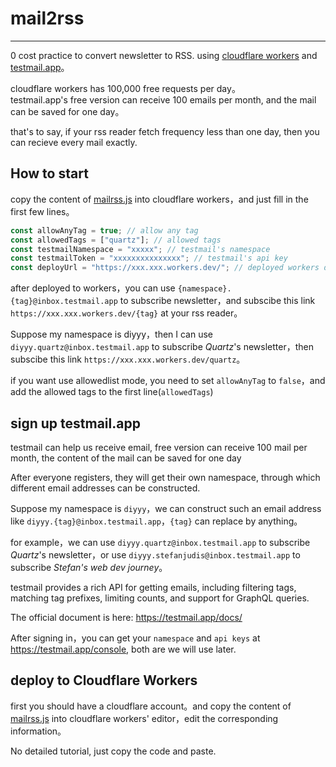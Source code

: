 # mail2rss

___
0 cost practice to convert newsletter to RSS.
using [cloudflare workers](https://workers.cloudflare.com/) and [testmail.app](https://testmail.app/)。

cloudflare workers has 100,000 free requests per day。  
testmail.app's free version can receive 100 emails per month, and the mail can be saved for one day。

that's to say, if your rss reader fetch frequency less than one day, then you can recieve every mail exactly.

## How to start

copy the content of [mailrss.js](mail2rss.js) into cloudflare workers，and just fill in the first few lines。

```js
const allowAnyTag = true; // allow any tag
const allowedTags = ["quartz"]; // allowed tags
const testmailNamespace = "xxxxx"; // testmail's namespace
const testmailToken = "xxxxxxxxxxxxxxx"; // testmail's api key
const deployUrl = "https://xxx.xxx.workers.dev/"; // deployed workers domain
```

after deployed to workers，you can use `{namespace}.{tag}@inbox.testmail.app` to subscribe newsletter，and subscibe this link `https://xxx.xxx.workers.dev/{tag}` at your rss reader。

Suppose my namespace is diyyy，then I can use `diyyy.quartz@inbox.testmail.app` to subscribe _Quartz_'s newsletter，then subscibe this link `https://xxx.xxx.workers.dev/quartz`。

if you want use allowedlist mode, you need to set `allowAnyTag` to `false`，and add the allowed tags to the first line(`allowedTags`)  

## sign up testmail.app

testmail can help us receive email, free version can receive 100 mail per month, the content of the mail can be saved for one day

After everyone registers, they will get their own namespace, through which different email addresses can be constructed.

Suppose my namespace is `diyyy`，we can construct such an email address like `diyyy.{tag}@inbox.testmail.app`，`{tag}` can replace by anything。

for example，we can use `diyyy.quartz@inbox.testmail.app` to subscribe _Quartz_'s newsletter，or use `diyyy.stefanjudis@inbox.testmail.app` to subscribe _Stefan's web dev journey_。

testmail provides a rich API for getting emails, including filtering tags, matching tag prefixes, limiting counts, and support for GraphQL queries.

The official document is here: <https://testmail.app/docs/>

After signing in，you can get your `namespace` and `api keys` at <https://testmail.app/console>, both are we will use later.

## deploy to Cloudflare Workers

first you should have a cloudflare account。and copy the content of [mailrss.js](mail2rss.js) into cloudflare workers' editor，edit the corresponding information。

No detailed tutorial, just copy the code and paste.
